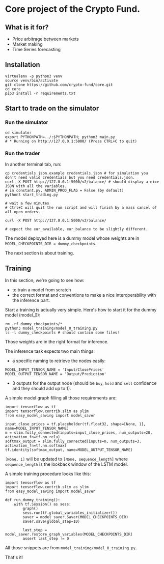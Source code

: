 # Core project of the Crypto Fund.

## What is it for?

- Price arbitrage between markets
- Market making
- Time Series forecasting

## Installation

```
virtualenv -p python3 venv
source venv/bin/activate
git clone https://github.com/crypto-fund/core.git
cd core
pip3 install -r requirements.txt
```

## Start to trade on the simulator

### Run the simulator

```
cd simulator
export PYTHONPATH=../:$PYTHONPATH; python3 main.py
# * Running on http://127.0.0.1:5000/ (Press CTRL+C to quit)
```

### Run the trader

In another terminal tab, run:

```
cp credentials.json.example credentials.json # for simulation you don't need valid credentials but you need credentials.json.
curl -X POST http://127.0.0.1:5000/v2/balance/ # should display a nice JSON with all the variables.
# in constant.py, ADMIN_PROD_FLAG = False (by default)
python3 start_trading.py

# wait a few minutes
# Ctrl+C will quit the run script and will finish by a mass cancel of all open orders.

curl -X POST http://127.0.0.1:5000/v2/balance/

# expect the eur_available, eur_balance to be slightly different.
```

The model deployed here is a dummy model whose weights are in `MODEL_CHECKPOINTS_DIR = dummy_checkpoints`.

The next section is about training.

## Training

In this section, we're going to see how:

- to train a model from scratch
- the correct format and conventions to make a nice interoperability with the inference part.

Start a training is actually very simple. Here's how to start it for the dummy model (model_0):

```
rm -rf dummy_checkpoints/*
python3 model_training/model_0_training.py
ls -l dummy_checkpoints # should contain some files!
```

Those weights are in the right format for inference.

The inference task expects two main things:

- a specific naming to retrieve the nodes easily:

```
MODEL_INPUT_TENSOR_NAME = 'Input/ClosePrices'
MODEL_OUTPUT_TENSOR_NAME = 'Output/Prediction'
```

- 3 outputs for the output node (should be `buy`, `hold` and `sell` confidence and they should add up to 1).

A simple model graph filling all those requirements are:

```
import tensorflow as tf
import tensorflow.contrib.slim as slim
from easy_model_saving import model_saver

input_close_prices = tf.placeholder(tf.float32, shape=[None, 1], name=MODEL_INPUT_TENSOR_NAME)
m = slim.fully_connected(inputs=input_close_prices, num_outputs=20, activation_fn=tf.nn.relu)
softmax_output = slim.fully_connected(inputs=m, num_outputs=3, activation_fn=tf.nn.softmax)
tf.identity(softmax_output, name=MODEL_OUTPUT_TENSOR_NAME)
```

`[None, 1]` will be updated to `[None, sequence_length]` where `sequence_length` is the lookback window of the LSTM model.

A simple training procedure looks like this:

```
import tensorflow as tf
import tensorflow.contrib.slim as slim
from easy_model_saving import model_saver

def run_dummy_training():
    with tf.Session() as sess:
        graph()
        sess.run(tf.global_variables_initializer())
        saver = model_saver.Saver(MODEL_CHECKPOINTS_DIR)
        saver.save(global_step=10)

        last_step = model_saver.restore_graph_variables(MODEL_CHECKPOINTS_DIR)
        assert last_step != 0
```

All those snippets are from `model_training/model_0_training.py`.

That's it!
